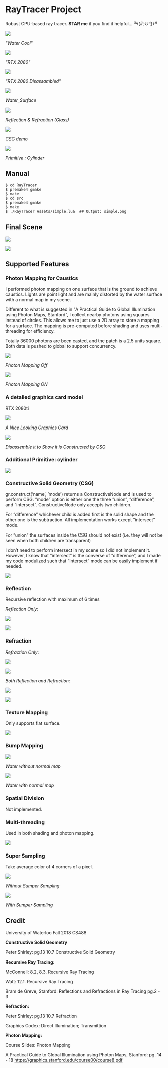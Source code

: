 RayTracer Project
====================================================
Robust CPU-based ray tracer. **STAR me** if you find it helpful... ⁽⁽٩(๑˃̶͈̀ ᗨ ˂̶͈́)۶⁾⁾  

![](demo/scene.png)

_"Water Cool"_

![](demo/card.png)

_"RTX 2080"_

![](demo/card_disassamble.png)

_"RTX 2080 Disassambled"_

![](images/texture4K.png)

_Water_Surface_

![](images/nonhier4K.png)

_Reflection & Refraction (Glass)_

![](images/csg.png)

_CSG demo_

![](images/addprim.png)

_Primitive : Cylinder_


Manual
----------------
```
$ cd RayTracer
$ premake4 gmake
$ make
$ cd src
$ premake4 gmake
$ make
$ ./RayTracer Assets/simple.lua  ## Output: simple.png
```

Final Scene
----------------
![](demo/scene.png)

![](demo/card.png)


Supported Features
-------------------------
### Photon Mapping for Caustics

I performed photon mapping on one surface that is the ground to achieve caustics. Lights are point light and are mainly distorted by the water surface with a normal map in my scene. 

Different to what is suggested in "A Practical Guide to Global Illumination using Photon Maps, Stanford", I collect nearby photons using squares instead of circles. This allows me to just use a 2D array to store a mapping for a surface. The mapping is pre-computed before shading and uses multi-threading for efficiency. 

Totally 36000 photons are been casted, and the patch is a 2.5 units square. Both data is pushed to global to support concurrency.

![](demo/photon_demo_1.png)

_Photon Mapping Off_

![](demo/photon_demo_2.png)

_Photon Mapping ON_

### A detailed graphics card model

RTX 2080ti

![](demo/card.png)

_A Nice Looking Graphics Card_

![](demo/card_disassamble.png)

_Disassemble it to Show it is Constructed by CSG_


### Additional Primitive: cylinder

![](demo/cylinder_demo.png)

### Constructive Solid Geometry (CSG)

gr.construct(’name’, ’mode’) returns a ConstructiveNode and is used to perform CSG. ”mode”
option is either one the three ”union”, ”difference”, and ”intersect”. ConstructiveNode only accepts
two children.

For ”difference” whichever child is added first is the solid shape and the other one is the subtraction.
All implementation works except ”intersect” mode.

For ”union” the surfaces inside the CSG should not exist (i.e. they will not be seen when both children
are transparent)

I don’t need to perform intersect in my scene so I did not implement it. However, I know that ”intersect”
is the converse of ”difference”, and I made my code modulized such that ”intersect” mode can be easily
implement if needed.

![](demo/csg_demo.png)

### Reflection

Recursive reflection with maximum of 6 times

_Reflection Only_:

![](demo/reflection_only_demo_1.png)

![](demo/reflection_only_demo_2.png)

### Refraction

_Refraction Only_:

![](demo/refraction_only_demo_1.png)

![](demo/refraction_only_demo_2.png)

_Both Reflection and Refraction_:

![](demo/refboth_demo_1.png)

![](demo/refboth_demo_2.png)


### Texture Mapping

Only supports flat surface.

![](demo/texture_map.png)

### Bump Mapping

![](demo/water_demo_1.png)

_Water without normal map_

![](demo/water_demo_2.png)

_Water with normal map_

### Spatial Division

Not implemented.

### Multi-threading

Used in both shading and photon mapping.

![](demo/Multi-threading_Performance.png)

### Super Sampling

Take average color of 4 corners of a pixel.

![](demo/SSAA_OFF.png)

_Without Sumper Sampling_

![](demo/SSAA_ON.png)

_With Sumper Sampling_


Credit
-------------
University of Waterloo Fall 2018 CS488


**Constructive Solid Geometry**

Peter Shirley: pg.13 10.7 Constructive Solid Geometry

**Recursive Ray Tracing:**

McConnell: 8.2, 8.3. Recursive Ray Tracing

Watt: 12.1. Recursive Ray Tracing

Bram de Greve, Stanford: Reflections and Refractions in Ray Tracing pg.2 - 3

**Refraction:**

Peter Shirley: pg.13 10.7 Refraction

Graphics Codex: Direct Illumination; Transmittion

**Photon Mapping:**

Course Slides: Photon Mapping

A Practical Guide to Global Illumination using Photon Maps, Stanford: pg. 14 - 18 
https://graphics.stanford.edu/course00/course8.pdf
